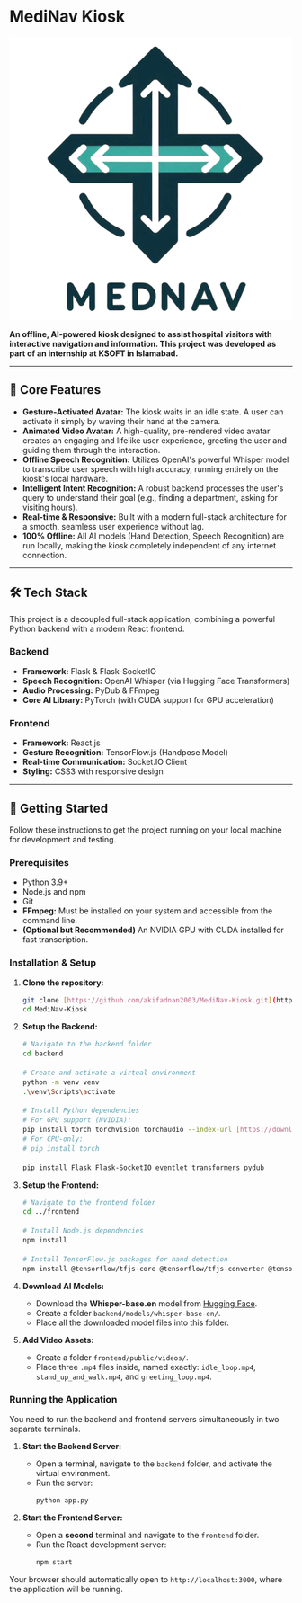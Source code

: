 # MediNav Kiosk

![MediNav Logo](frontend/public/assets/medinav_logo.png)

**An offline, AI-powered kiosk designed to assist hospital visitors with interactive navigation and information. This project was developed as part of an internship at KSOFT in Islamabad.**

---

## 🌟 Core Features

* **Gesture-Activated Avatar:** The kiosk waits in an idle state. A user can activate it simply by waving their hand at the camera.
* **Animated Video Avatar:** A high-quality, pre-rendered video avatar creates an engaging and lifelike user experience, greeting the user and guiding them through the interaction.
* **Offline Speech Recognition:** Utilizes OpenAI's powerful Whisper model to transcribe user speech with high accuracy, running entirely on the kiosk's local hardware.
* **Intelligent Intent Recognition:** A robust backend processes the user's query to understand their goal (e.g., finding a department, asking for visiting hours).
* **Real-time & Responsive:** Built with a modern full-stack architecture for a smooth, seamless user experience without lag.
* **100% Offline:** All AI models (Hand Detection, Speech Recognition) are run locally, making the kiosk completely independent of any internet connection.

---

## 🛠️ Tech Stack

This project is a decoupled full-stack application, combining a powerful Python backend with a modern React frontend.

### Backend

* **Framework:** Flask & Flask-SocketIO
* **Speech Recognition:** OpenAI Whisper (via Hugging Face Transformers)
* **Audio Processing:** PyDub & FFmpeg
* **Core AI Library:** PyTorch (with CUDA support for GPU acceleration)

### Frontend

* **Framework:** React.js
* **Gesture Recognition:** TensorFlow.js (Handpose Model)
* **Real-time Communication:** Socket.IO Client
* **Styling:** CSS3 with responsive design

---

## 🚀 Getting Started

Follow these instructions to get the project running on your local machine for development and testing.

### Prerequisites

* Python 3.9+
* Node.js and npm
* Git
* **FFmpeg:** Must be installed on your system and accessible from the command line.
* **(Optional but Recommended)** An NVIDIA GPU with CUDA installed for fast transcription.

### Installation & Setup

1.  **Clone the repository:**
    ```bash
    git clone [https://github.com/akifadnan2003/MediNav-Kiosk.git](https://github.com/akifadnan2003/MediNav-Kiosk.git)
    cd MediNav-Kiosk
    ```

2.  **Setup the Backend:**
    ```bash
    # Navigate to the backend folder
    cd backend

    # Create and activate a virtual environment
    python -m venv venv
    .\venv\Scripts\activate

    # Install Python dependencies
    # For GPU support (NVIDIA):
    pip install torch torchvision torchaudio --index-url [https://download.pytorch.org/whl/cu121](https://download.pytorch.org/whl/cu121)
    # For CPU-only:
    # pip install torch
    
    pip install Flask Flask-SocketIO eventlet transformers pydub
    ```

3.  **Setup the Frontend:**
    ```bash
    # Navigate to the frontend folder
    cd ../frontend

    # Install Node.js dependencies
    npm install

    # Install TensorFlow.js packages for hand detection
    npm install @tensorflow/tfjs-core @tensorflow/tfjs-converter @tensorflow/tfjs-backend-webgl @tensorflow-models/handpose
    ```

4.  **Download AI Models:**
    * Download the **Whisper-base.en** model from [Hugging Face](https://huggingface.co/openai/whisper-base.en/tree/main).
    * Create a folder `backend/models/whisper-base-en/`.
    * Place all the downloaded model files into this folder.

5.  **Add Video Assets:**
    * Create a folder `frontend/public/videos/`.
    * Place three `.mp4` files inside, named exactly: `idle_loop.mp4`, `stand_up_and_walk.mp4`, and `greeting_loop.mp4`.

### Running the Application

You need to run the backend and frontend servers simultaneously in two separate terminals.

1.  **Start the Backend Server:**
    * Open a terminal, navigate to the `backend` folder, and activate the virtual environment.
    * Run the server:
        ```bash
        python app.py
        ```

2.  **Start the Frontend Server:**
    * Open a **second** terminal and navigate to the `frontend` folder.
    * Run the React development server:
        ```bash
        npm start
        ```

Your browser should automatically open to `http://localhost:3000`, where the application will be running.